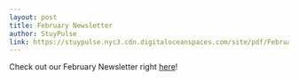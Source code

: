 ```yaml
---
layout: post
title: February Newsletter
author: StuyPulse
link: https://stuypulse.nyc3.cdn.digitaloceanspaces.com/site/pdf/February-Newsletter-2021.pdf
---
```

Check out our February Newsletter right [here](https://stuypulse.nyc3.cdn.digitaloceanspaces.com/site/pdf/February-Newsletter-2021.pdf)!
